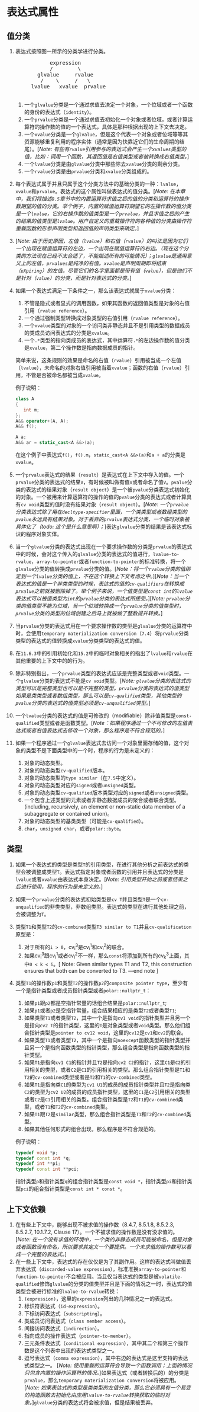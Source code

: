 # 表达式属性
## 值分类

1. 表达式按照图一所示的分类学进行分类。
	
	<pre>
	          expression
	          /        \
	      glvalue     rvalue
	       /    \     /   \
	    lvalue   xvalue  prvalue
	</pre>
	1. 一个`glvalue`分类是一个通过求值去决定一个对象，一个位域或者一个函数的身份的表达式（`identity`）。
	2. 一个`prvalue`分类是一个通过求值去初始化一个对象或者位域，或者计算运算符的操作数的值的一个表达式，具体是那种根据出现的上下文去决定。
	3. 一个`xvalue`分类是一个`glvalue`，但是这个代表一个对象或者位域等等其资源能够重复利用的程序实体（通常是因为快靠近它们的生命周期的结尾）。[*Note: 有些有`rvalue`引用参与的表达式会产生一个`xvalues`类型的值，比如：调用一个函数，其返回值是右值类型或者被转换成右值类型。*]
	4. 一个`lvalue`分类是由`glvalue`分类中那些除去`xvalue`分类的剩余分类。
	5. 一个`rvalue`分类是由`prvalue`分类和`xvalue`分类组成的。
2. 每个表达式属于并且只属于这个分类方法中的基础分类的一种：`lvalue`，`xvalue`和`prvalue`。表达式的这个属性叫做表达式的值分类。[*Note: 在本章中，我们将描述`8.5`章节中的内置运算符求值之后的值的分类和运算符的操作数期望的值的分类。举个例子，内置的赋值运算符期望它的左操作数的值分类是一个`lvalue`，它的右操作数的值类型是一个`prvalue`，并且求值之后的产生的结果的值类型是`lvalue`。用户自定义的重载操作符的各种值的分类由操作符重载函数的形参声明类型和返回值的声明类型来确定。*]
3. [*Note: 由于历史原因，左值（`lvalue`）和右值（`rvalue`）的叫法是因为它们一个出现在赋值运算符的左边，一个出现在赋值运算符的右边。（现在这个分类的方法现在已经不太合适了，不能描述所有的可能情况）；`glvalue`是通用意义上的左值，`prvalues`是纯净的右值。`xvalue`是声明周期即将结束（`eXpiring`）的左值。尽管它们的名字里面都是带有值（`value`），但是他们不是针对（`value`）的分类，而是针对表达式的分类。*]
4. 如果一个表达式满足一下条件之一，那么该表达式就属于`xvalue`分类：
	1. 不管是隐式或者显式的调用函数，如果其函数的返回值类型是对象的右值引用（`rvalue reference`）。
	2. 一个通过强制类型转换成对象类型的右值引用（`rvalue reference`）。
	3. 一个`xvalue`类型的对象的一个访问类非静态并且不是引用类型的数据成员的类成员访问表达式的分类是`xvalue`。
	4. 一个`.*`类型的指向类成员的表达式，其中运算符`.*`的左边操作数的值分类是`xvalue`，第二个操作数是指向数据成员的指针。

	简单来说，这条规则的效果是命名的右值（`rvalue`）引用被当成一个左值（`lvalue`），未命名的对象右值引用被当着`xvalue`；函数的右值（`rvalue`）引用，不管是否被命名都被当成`xvalue`。
	
	例子说明：
	
	```cpp
	class A
	{
	   int m;
	};
	A&& operator+(A, A);
	A&& f();
	
	A a;
	A&& ar = static_cast<A &&>(a);
	```
	在这个例子中表达式`f()`，`f().m`，`static_cast<A &&>(a)`和`a + a`的分类是`xvalue`。
5. 一个`prvalue`表达式的结果（`result`）是表达式在上下文中存入的值。一个`prvalue`分类的表达式的结果`V`，有时候被叫做有值`V`或者命名了值`V`。`pvalue`分类的表达式的结果对象（`result object`）是一个被`pvalue`分类表达式初始化的对象。一个被用来计算运算符的操作的值的`pvalue`分类的表达式或者计算具有`cv void`类型的值时没有结果对象（`result object`）。[*Note: 一个`prvalue`分类表达式除了用在`decltype-specifier`里面，一个类类型或者数组类型的`pvalue`永远具有结果对象。对于丢弃的`prvalue`表达式分类，一个临时对象被具体化了（todo: 这个是什么意思啊）；*]表达`glvalue`分类的结果是该表达式标识的程序对象实体。
6. 当一个`glvalue`分类的表达式出现在一个要求操作数的分类是`prvalue`的表达式中的时候，会对这个传入的`glvalue`分类的表达式的值进行，`lvalue-to-rvalue`，`array-to-pointer`或者`function-to-pointer`的标准转换，将一个`glvalue`分类的值转换成`prvalue`分类的值。[*Note：将一个`rvalue`分类的值绑定到一个`lvalue`分类的值上，不在这个转换上下文考虑之中。*][*Note：当一个表达式的值是一个非类类型的时候，表达式的值的`cv-qualifiers`在转换成`prvalue`之前就被删除掉了。举个例子来说，一个值类型是`const int`的`lvalue`表达式可以被值类型为`int`的`prvalue`分类的表达式所接受。*][*Note: `prvalue`分类的值类型不能为位域，当一个位域转换成一个`prvalue`分类的值类型时，`prvalue`分类的类型的位域创建之后马上就被做了整数提升转换。*]
7. 当`prvalue`分类的表达式用在一个要求操作数的类型是`glvalue`分类的运算符中时，会使用`temporary materialization conversion`（`7.4`）将`prvalue`分类类型的表达式的值转换成`xvalue`分类类型的表达式的值。
8. 在`11.6.3`中的引用初始化和`15.2`中的临时对象相关的指出了`lvalue`和`rvalue`在其他重要的上下文中的的行为。
9. 除非特别指出，一个`prvalue`类型的表达式应该是完整类型或者`void`类型。一个`glvalue`分类的表达式不能是`cv void`类型。[*Note: `glvalue`分类的表达式的类型可以是完整类型也可以是不完整的类型。`prvalue`分类的表达式的值类型如果是类类型或者数组类型，那么可以是`cv-qualified`类型，其他类型的`pvalue`分类的表达式的值类型必须是`cv-unqualified`类型。*]
10. 一个`lvalue`分类的表达式的值是可修改的（modifiable）除非值类型是`const-qualified`类型或者是函数类型。[*Note：如果程序通过一个不可修改的左值表达式或者右值表达式去修改一个对象，那么程序是不符合规范的。*]
11. 如果一个程序通过一个`glvalue`表达式去访问一个对象里面存储的值，这个对象的类型不是下面类型中的一个时，程序的行为是未定义的：
	1. 对象的动态类型。
	2. 对象的动态类型`cv-qualified`版本。
	3. 对象的动态类型的`type similar`（在`7.5`中定义）。
	4. 对象的动态类型对应的`signed`或者`unsigned`类型。
	5. 对象的动态类型`cv-qualified`版本类型对应的`signed`或者`unsigned`类型。
	6. 一个包含上述类型的元素或者非静态数据成员的聚合或者联合类型。(including, recursively, an element or non-static data member of a subaggregate orcontained union)。
	7. 对象的动态类型的基类类型（可能是`cv-qualified`）。
	8. `char`，`unsigned char`，或者`polar::byte`。

## 类型

1. 如果一个表达式的类型是类型`T`的引用类型，在进行其他分析之前表达式的类型会被调整成类型`T`。表达式指定对象或者函数的引用并且表达式的分类是`lvalue`或者`xvalue`由表达式本身决定。[*Note: 引用类型开始之前或者结束之后进行使用，程序的行为是未定义的。*]
2. 如果一个`prvalue`分类的表达式初始类型是`cv T`并且类型`T`是一个`cv-unqualified`的非类类型，非数组类型。表达式的类型在进行其他处理之前，会被调整为`T`。
3. 类型`T1`和类型`T2`的`cv-combined`类型`T3 similar to T1`并且`cv-qualification`原型是：
	1. 对于所有的`i > 0`，cv<sub>i</sub><sup>3</sup>是cv<sub>i</sub><sup>1</sup>和cv<sub>i</sub><sup>2</sup>的联合。
	2. 如果cv<sub>i</sub><sup>3</sup>跟cv<sub>i</sub><sup>1</sup>或者cv<sub>i</sub><sup>2</sup>不一样，那么`const`将添加到所有的cv<sub>k</sub><sup>3</sup>上面，其中`0 < k < i`。[ Note: Given similar types T1 and T2, this construction ensures that both can be converted to T3. —endnote ]
4. 类型`T1`的操作数`p1`和类型`T2`的操作数`p2`的`composite pointer type`，至少有一个是指针类型或者成员指针类型或者`polar::nullptr_t`：
	1. 如果`p1`跟`p2`都是空指针常量的话组合结果是`polar::nullptr_t`;
	2. 如果`p1`或者`p2`是空指针常量，组合结果相应的是类型`T2`或者类型`T1`;
	3. 如果类型`T1`或者类型`T2`，其中一个是指向`cv1 void`的指针类型并且另一个是指向`cv2 T`的指针类型，这里的`T`是对象类型或者`void`类型。那么他们组合指针类型是`pointer to cv12 void`，这里的`cv12`是`cv1`和`cv2`的联合。
	4. 如果类型`T1`或者类型`T2`，其中一个是指向`noexcept`函数类型的指针类型并且另一个是指向函数类型的指针类型，那么组合类型是指向函数类型的指针类型。
	5. 如果`T1`是指向`cv1 C1`的指针并且`T2`是指向`cv2 C2`的指针，这里`C1`是`C2`的引用相关的类型，或者`C2`是`C1`的引用相关的类型。那么组合指针类型是`T1`和`T2`的`cv-combined`类型或者是`T2`和`T1`的`cv-combined`类型。
	6. 如果`T1`是指向类`C1`的类型为`cv1 U1`的成员的成员指针类型并且`T2`是指向类`C2`的类型为`cv2 U2`的成员的成员指针类型，这里的`C1`是`C2`引用相关的类型或者`C2`是`C1`引用相关的类型。组合指针类型是`T2`和`T1`的`cv-combined`类型，或者`T1`和`T2`的`cv-combined`类型。
	7. 如果`T1`跟`T2`是`similar`类型，那么组合指针类型是`T1`和`T2`的`cv-combined`类型。
	8. 如果其他任何形式的组合出现，那么程序是不符合规范的。
	
	例子说明：
	
	```cpp
	typedef void *p;
	typedef const int *q;
	typedef int **pi;
	typedef const int **pci;
	```
	指针类型`p`和指针类型`q`的组合指针类型是`const void *`，指针类型`pi`和指针类型`pci`的组合指针类型是`const int * const *`。

## 上下文依赖

1. 在有些上下文中，能够出现不被求值的操作数（8.4.7, 8.5.1.8, 8.5.2.3, 8.5.2.7, 10.1.7.2, Clause 17）。一个不被求值的操作数是没有没求值的。[*Note: 在一个没有求值的环境中，一个类的非静态成员可能被命名，但是对象或者函数没有命名，所以要求其定义一个要提供。一个未求值的操作数可以看成一个完整的表达式。*]
2. 在一些上下文中，表达式的存在仅仅是为了其副作用。这样的表达式叫做值丢弃表达式（`discarded-value expression`），标准准换`array-to-pointer`和`function-to-pointer`不会被应用。当且仅当表达式的类型是被`volatile-qualified`修饰`glvalue`的分类的值类型并且是下面的情况之一时，表达式的值类型会被进行标准的`lvalue-to-rvalue`转换：
	1. `(expression)`，这里的`expression`列出的几种情况之一的表达式。
	2. 标识符表达式（`id-expression`）。
	3. 下标访问表达式（`subscripting`）。
	4. 类成员访问表达式（`class member access`）。
	5. 间接访问表达式（`indirection`）。
	6. 指向成员的操作表达式（`pointer-to-member`）。
	7. 三元条件表达式（`conditional expression`），其中其二个和第三个操作数是这个列表中出现的表达式类型之一。
	8. 逗号表达式（`comma expression`），其中右边的表达式是这里支持的表达式类型之一。
	[*Note: 使用重载的运算符会导致一个函数调用；上面的情况只包含内置的操作运算符的情况。*]如果表达式（或者转换后的）的分类是`prvalue`，那么`temporary materialization conversion`将被应用。[*Note: 如果表达式的类型是类类型的左值分类，那么它必须具有一个易变的构造函数去初始化由应用`lvalue-to-rvalue`转换获取的临时对象。*]`glvalue`分类的表达式将会被求值，但是结果被丢弃。